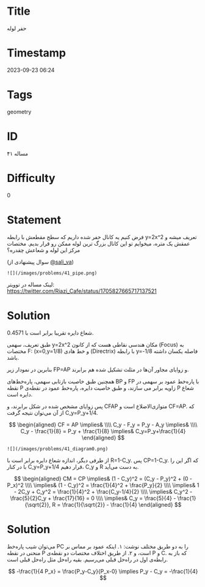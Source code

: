 # Title
حفر لوله
# Timestamp
2023-09-23 06:24
# Tags
geometry
# ID
مساله ۴۱
# Difficulty
0
# Statement
فرض کنیم یه کانال حفر شده داریم که سطح مقطعش با رابطه y=2x^2 تعریف میشه و عمقش یک متره،  میخوایم تو این کانال بزرگ ترین لوله ممکن رو قرار بدیم. مختصات مرکز این لوله و شعاعش چقدره؟

(سوال پیشنهادی از [@sali_va](https://twitter.com/sali_va))

    ![](/images/problems/41_pipe.png)

لینک مساله در توویتر: https://twitter.com/Riazi_Cafe/status/1705827665717137521

# Solution

شعاع دایره تقریبا برابر است با 0.4571.

طبق تعریف، سهمی y=2x^2 مکان هندسی نقاطی هست که از کانون (Focus) به مختصات F: (x=0,y=1/8) و خط هادی (Directrix) با رابطه y=-1/8 فاصله یکسان داشته باشد.

بنابرین در نمودار زیر FP=AP و زوایای مجاور آن‌ها در مثلث تشکیل شده هم برابرند.

همچنین طبق خاصیت بازتابی سهمی، پاره‌خط‌های BP و FP با پاره‌خط عمود بر سهمی در نقطه P زاویه برابر می سازند، و طبق خاصیت دایره، پاره‌خط عمود در نقطه‌ی P شعاع دایره است.

پس زوایای مشخص شده در شکل برابرند، و CFAP متوازی‌الاضلاع است و CF=AP. که از آن می‌توان نتیجه گرفت C_y=P_y+1/4.

$$
\begin{aligned}
CF = AP \implies& \\\\
C_y - F_y = P_y - A_y \implies& \\\\
C_y - \frac{1}{8} = P_y + \frac{1}{8} \implies& C_y=P_y+\frac{1}{4}
\end{aligned}
$$

    ![](/images/problems/41_diagram0.png)

از طرفی دیگر، اندازه شعاع دایره برابر است با R=1-C_y. پس CP=1-C_y. که اگر این را با در کنار C_y=P_y+1/4 قرار دهیم، C_y و R به دست می‌آید.

$$
\begin{aligned}
CM = CP \implies& (1 - C_y)^2 = (C_y - P_y)^2 + (0 - P_x)^2 \\\\
\implies& (1 - C_y)^2 = \frac{1}{4}^2 + \frac{P_y}{2} \\\\
\implies& 1 - 2C_y + C_y^2  = \frac{1}{4}^2 + \frac{C_y-1/4}{2} \\\\
\implies& C_y^2 - \frac{5}{2}C_y + \frac{17}{16} = 0 \\\\
\implies& C_y = \frac{5}{4} - \frac{1}{\sqrt{2}}, R = \frac{1}{\sqrt{2}} - \frac{1}{4} 
\end{aligned}
$$

# Solution

می‌توان شیب پاره‌خط PC را به دو طریق مختلف نوشت: ۱. اینکه عمود بر مماس بر منحنی در نقطه P است، و ۲. از طریق اختلاف مختصات دو نقطه‌ی P و C. که باز به رابطه‌ی اول در راه‌حل قبلی می‌رسیم. بقیه راه‌حل مثل راه‌حل قبلی است.

$$
-\frac{1}{4 P_x} = \frac{P_y-C_y}{P_x-0} \implies P_y - C_y = -\frac{1}{4}
$$

